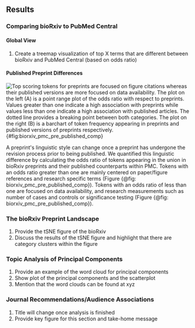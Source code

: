 ## Results

### Comparing bioRxiv to PubMed Central

#### Global View
1. Create a treemap visualization of top X terms that are different between bioRxiv and PubMed Central (based on odds ratio)

#### Published Preprint Differences
![
Top scoring tokens for preprints are focused on figure citations whereas their published versions are more focused on data availability.
The plot on the left (A) is a point range plot of the odds ratio with respect to preprints.
Values greater than one indicate a high association with preprints while values less than one indicate a high association with published articles.
The dotted line provides a breaking point between both categories.
The plot on the right (B) is a barchart of token frequency appearing in preprints and published versions of preprints respectively.
](https://raw.githubusercontent.com/greenelab/annorxiver/e32661b855cc6622cc1138fcd1606ef3500f0ff9/biorxiv/corpora_comparison/output/figures/preprint_published_comparison.png){#fig:biorxiv_pmc_pre_published_comp}

A preprint's linguistic style can change once a preprint has undergone the revision process prior to being published.
We quantified this linguistic difference by calculating the odds ratio of tokens appearing in the union in bioRxiv preprints and their published counterparts within PMC.
Tokens with an odds ratio greater than one are mainly centered on paper/figure references and research specific terms (Figure {@fig: biorxiv_pmc_pre_published_comp}).
Tokens with an odds ratio of less than one are focused on data availability, and research measurements such as number of cases and controls or significance testing (Figure {@fig: biorxiv_pmc_pre_published_comp}).

### The bioRxiv Preprint Landscape
1. Provide the tSNE figure of the bioRxiv 
2. Discuss the results of the tSNE figure and highlight that there are category clusters within the figure

### Topic Analysis of Principal Components
1. Provide an example of the word cloud for principal components
2. Show plot of the principal components and the scatterplot
3. Mention that the word clouds can be found at xyz

### Journal Recommendations/Audience Associations
1. Title will change once analysis is finished 
2. Provide key figure for this section and take-home message
